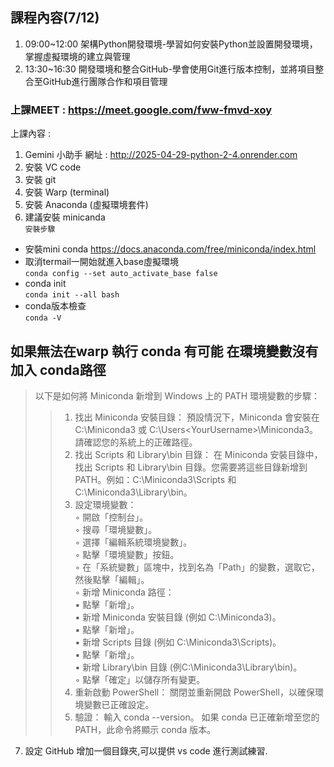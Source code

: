 ## 課程內容(7/12)
1. 09:00~12:00 架構Python開發環境-學習如何安裝Python並設置開發環境，掌握虛擬環境的建立與管理
2. 13:30~16:30  開發環境和整合GitHub-學會使用Git進行版本控制，並將項目整合至GitHub進行團隊合作和項目管理

### 上課MEET : https://meet.google.com/fww-fmvd-xoy

上課內容 : 
1. Gemini 小助手 網址 : http://2025-04-29-python-2-4.onrender.com
2. 安裝 VC code
3. 安裝 git 
4. 安裝 Warp (terminal)
5. 安裝 Anaconda (虛擬環境套件)
6. 建議安裝 minicanda \
```安裝步驟```
- 安裝mini conda
https://docs.anaconda.com/free/miniconda/index.html
- 取消termail一開始就進入base虛擬環境 \
 ```conda config --set auto_activate_base false```
- conda init \
 ```conda init --all bash```
- conda版本檢查 \
 ```conda -V```

 ## 如果無法在warp 執行 conda 有可能 在環境變數沒有加入 conda路徑
 >以下是如何將 Miniconda 新增到 Windows 上的 PATH 環境變數的步驟：
 >>1.  找出 Miniconda 安裝目錄： 預設情況下，Miniconda 會安裝在 C:\Miniconda3 或 C:\Users\<YourUsername>\Miniconda3。請確認您的系統上的正確路徑。
>>2.  找出 Scripts 和 Library\bin 目錄： 在 Miniconda 安裝目錄中，找出 Scripts 和 Library\bin 目錄。您需要將這些目錄新增到 PATH。例如：C:\Miniconda3\Scripts 和 C:\Miniconda3\Library\bin。
>>3.  設定環境變數： \
    ◦    開啟「控制台」。 \
    ◦    搜尋「環境變數」。 \
    ◦ 選擇「編輯系統環境變數」。 \
    ◦    點擊「環境變數」按鈕。 \
    ◦    在「系統變數」區塊中，找到名為「Path」的變數，選取它，然後點擊「編輯」。 \
    ◦    新增 Miniconda 路徑： \
    ▪    點擊「新增」。 \
    ▪    新增 Miniconda 安裝目錄 (例如 C:\Miniconda3)。 \
    ▪    點擊「新增」。 \
    ▪    新增 Scripts 目錄 (例如 C:\Miniconda3\Scripts)。 \
    ▪    點擊「新增」。 \
    ▪    新增 Library\bin 目錄 (例C:\Miniconda3\Library\bin)。 \
    ◦    點擊「確定」以儲存所有變更。 
>>4.  重新啟動 PowerShell： 關閉並重新開啟 PowerShell，以確保環境變數已正確設定。
>>5.  驗證： 輸入 conda --version。 如果 conda 已正確新增至您的 PATH，此命令將顯示 conda 版本。
7. 設定 GitHub 增加一個目錄夾,可以提供 vs code 進行測試練習.
